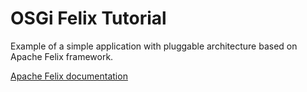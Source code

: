 # OSGi Felix Tutorial

Example of a simple application with pluggable architecture based on Apache Felix framework.

[Apache Felix documentation](http://felix.apache.org/documentation.html)
